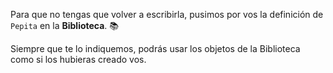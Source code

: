 Para que no tengas que volver a escribirla, pusimos por vos la definición de `Pepita` en la **Biblioteca**. :books:

Siempre que te lo indiquemos, podrás usar los objetos de la Biblioteca como si los hubieras creado vos.